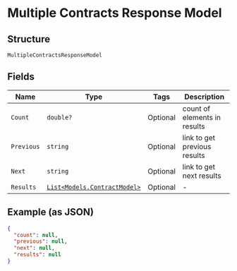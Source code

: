 
# Multiple Contracts Response Model

## Structure

`MultipleContractsResponseModel`

## Fields

| Name | Type | Tags | Description |
|  --- | --- | --- | --- |
| `Count` | `double?` | Optional | count of elements in results |
| `Previous` | `string` | Optional | link to get previous results |
| `Next` | `string` | Optional | link to get next results |
| `Results` | [`List<Models.ContractModel>`](../../doc/models/contract-model.md) | Optional | - |

## Example (as JSON)

```json
{
  "count": null,
  "previous": null,
  "next": null,
  "results": null
}
```

